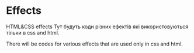 # Effects
HTML&amp;CSS effects
Тут будуть коди різних ефектів які використовуються тільки в css and html.

There will be codes for various effects that are used only in css and html.

